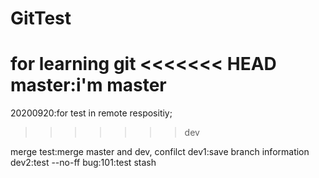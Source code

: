 # GitTest
for learning git
<<<<<<< HEAD
master:i'm master 
=======
20200920:for test in remote respositiy;
>>>>>>> dev

merge test:merge master and dev, confilct
dev1:save branch information
dev2:test --no-ff
bug:101:test stash


